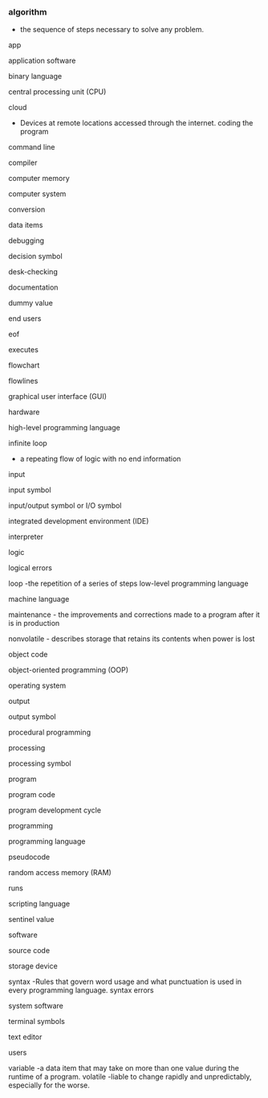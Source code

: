 ### algorithm
- the sequence of steps necessary to solve any problem.

app 

application software

binary language

central processing unit (CPU)

cloud
- Devices at remote locations accessed through the internet.
coding the program

command line

compiler

computer memory

computer system

conversion

data items

debugging

decision symbol

desk-checking

documentation

dummy value

end users

eof

executes

flowchart

flowlines

graphical user interface (GUI)

hardware

high-level programming language

infinite loop
- a repeating flow of logic with no end
information

input

input symbol

input/output symbol or I/O symbol

integrated development environment (IDE)

interpreter

logic

logical errors

loop
-the repetition of a series of steps
low-level programming language

machine language

maintenance - the improvements and corrections made to a program after it is in production

nonvolatile - describes storage that retains its contents when power is lost

object code

object-oriented programming (OOP)

operating system

output

output symbol

procedural programming

processing

processing symbol

program

program code

program development cycle

programming

programming language

pseudocode

random access memory (RAM)

runs

scripting language

sentinel value

software

source code

storage device

syntax
-Rules that govern word usage and what punctuation is used in every programming language.
syntax errors

system software

terminal symbols

text editor

users

variable
-a data item that may take on more than one value during the runtime of a program.
volatile
-liable to change rapidly and unpredictably, especially for the worse.
